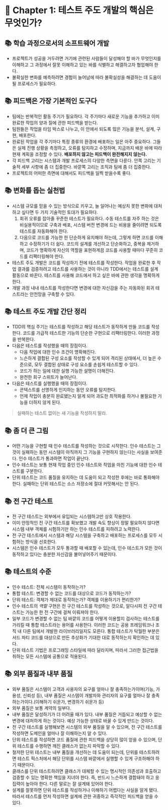 # 🌈 Chapter 1: 테스트 주도 개발의 핵심은 무엇인가?

## 📚 학습 과정으로서의 소프트웨어 개발
- 프로젝트가 성공을 거두려면 거기에 관련된 사람들이 달성해야 할 바가 무엇인지를 이해하고 그 과정에서 잘못 이해하고 있는 바를 식별하고 해결하고자 협업해야 한다.
- 불확실한 변화를 예측하려면 경험이 늘어남에 따라 불확실성을 해결하는 데 도움이 될 프로세스가 필요하다.

## 📚 피드백은 가장 기본적인 도구다
- 팀에는 반복적인 활동 주기가 필요하다. 각 주기마다 새로운 기능을 추가하고 이미 완료한 작업의 양과 질에 관한 피드백을 받는다.
- 팀원들은 작업을 타임 박스로 나누고, 이 안에서 되도록 많은 기능을 분석, 설계, 구현, 배포한다.
- 완료된 작업을 각 주기마다 특정 종류의 환경에 배포하는 일은 아주 중요하다. 그들은 실제 진행 상황을 측정하고, 오류를 탐지하고 수정하며, 지금까지 배운 바에 따라 현재 계획을 조정할 수 있다. **배포하지 않고는 피드백이 완전해지지 않는다.**
- 각 피드백 고리는 시스템과 개발 프로세스의 다양한 측면을 다룬다. 안쪽 고리는 기술적 세부 사항에 좀 더 집중한다. 바깥쪽 고리는 조직과 팀에 좀 더 집중한다.
- 프로젝트의 어떠한 측면에 대해서도 피드백을 일찍 받을수록 좋다.

## 📚 변화를 돕는 실천법
- 시스템 규모를 믿을 수 있는 방식으로 키우고, 늘 일어나는 예상치 못한 변화에 대처하고 싶다면 두 가지 기술적인 토대가 필요하다.
  1. 회귀 오류를 잡아줄 꾸준한 테스트가 필요하다. 수동 테스트를 자주 하는 것은 비실용적이므로 구축과 배포, 시스템 버전 변경에 드는 비용을 줄이려면 되도록 테스트를 자동화해야 한다.
  2. 다음으로 코드를 가능한 한 단순하게 유지해야 하는데, 그렇게 하면 코드를 이해하고 수정하기가 더 쉽다. 코드의 설계를 개선하고 단순화하고, 중복을 제거하며, 코드가 명확하게 자신의 역할을 표현하게끔 코드를 사용할 때마다 꾸준히 코드를 리팩터링해야 한다.
- 테스트 주도 개발은 코드를 작성하기 전에 테스트를 작성한다. 작업을 완료한 후 작업 결과를 검증하려고 테스트를 사용하는 것이 아니라 TDD에서는 테스트를 설계 활동으로 바꾼다. 테스트를 사용해 코드에서 하고 싶은 바에 관한 생각을 명확하게 한다.
- 개발 과정 내내 테스트를 작성한다면 변경에 대한 자신감을 주는 자동화된 회귀 테스트라는 안전망을 구축할 수 있다.

## 📚 테스트 주도 개발 간단 정리
- TDD의 핵심 주기는 테스트를 작성하고 해당 테스트가 동작하게 만들 코드를 작성한다. 코드를 가급적 테스트한 기능의 단순한 구현으로 리팩터링한다. 이러한 과정을 반복한다.
- 다음은 테스트를 작성했을 때의 장점이다.
  - 다음 작업에 대한 인수 조건이 명확해진다.
  - 느슨하게 결합된 구성 요소를 작성할 수 있게 되어 격리된 상태에서, 더 높은 수준으로, 모두 결합된 상태로 구성 요소를 손쉽게 테스트할 수 있다.
  - 코드가 하는 일에 대한 실행 가능한 설명이 더해진다.
  - 완전한 회구 스위트가 늘어난다.
- 다음은 테스트를 실행했을 때의 장점이다.
  - 콘텍스트를 선명하게 인지하는 동안 오류를 탐지한다.
  - 언제 작업이 충분히 완료됐는지 알게 되어 과도한 최적화를 하거나 불필요한 기능을 더하지 않게 된다.

> 실패하는 테스트 없이는 새 기능을 작성하지 말라.

## 📚 좀 더 큰 그림
- 어떤 기능을 구현할 때 인수 테스트를 작성하는 것으로 시작한다. 인수 테스트는 그것이 실패하는 동안 시스템이 아직까지 그 기능을 구현하지 않는다는 사실을 보여준다. 인수 테스트가 통과하면 작업이 끝난다.
- 인수 테스트는 보통 현재 작업 중인 인수 테스트와 작업을 마친 기능에 대한 인수 테스트를 구분한다.
- 단위 테스트는 코드 품질을 유지하는 데 도움이 되고 작성한 후에는 바로 통화해야 한다. 실패하는 단위 테스트는 소스 저장소에 절대 커밋해서는 안 된다.

## 📚 전 구간 테스트
- 전 구간 테스트는 외부에서 유입되는 시스템하고만 상호 작용한다.
- 이미 안정적인 전 구간 테스트를 확보했고 개발 속도 향상이 정말 필요하지 않다면 시스템 내부 객체를 시험하기만 하는 인수 테스트를 피하려고 노력한다.
- 전 구간 테스트에서 시스템과 해당 시스템을 구축하고 배포하는 프로세스를 모두 시험하는 방식을 선호한다.
- 시스템은 인수 테스트가 모두 통과할 때 배포할 수 있는데, 인수 테스트가 모든 것이 동작하고 있다는 충분한 자신감을 불어넣어주기 때문이다.

## 📚 테스트의 수준
- 인수 테스트: 전체 시스템이 동작하는가?
- 통합 테스트: 변경할 수 없는 코드를 대상으로 코드가 동작하는가?
- 단위 테스트: 객체가 제대로 동작하는가? 객체를 이용하기가 편리한가?
- 인수 테스트의 *역할* 구현은 전 구간 테스트를 작성하는 것으로, 알다시피 전 구간 테스트는 가능한 한 전 구간에 걸쳐 이뤄져야 한다.
- 일부 코드가 변경할 수 없는 팀 바깥의 코드를 어떻게 이용할지 검사하는 테스트를 가리킬 때 통합 테스트라는 용어를 사용한다. 이러한 코드는 공용 프레임워크나 조직 내 다른 팀에서 개발한 라이브러리일지도 모른다. 통합 테스트가 탁월한 부분은 서드 파티 코드를 대상으로 만든 추상화가 기대한 대로 동작하는지 확인하는 데 있다.
- 단위 테스트 기법은 프로그래밍 스타일에 따라 달라지며, 따라서 그러한 접근법을 취하는 모든 시스템에 공통으로 적용된다.

## 📚 외부 품질과 내부 품질
- 외부 품질은 시스템이 고객과 사용자의 요구를 얼마나 잘 충족하는가이며(기능, 가용성, 신뢰성 등), 내부 품질은 시스템이 개발자와 관리자의 요구를 얼마나 잘 충족하는가이다.(이해하기 쉬운가, 변경하기 쉬운가 등)
- 외부 품질은 보통 계약의 일부다.
- 내부 품질은 달성하기가 더 어려울 때가 있다. 내부 품질은 거듭되고 예상할 수 없는 변경에 대처하게 하는 것이다. 예상 가능한 상태로 바꿀 수 있게 만드는 것이다.
- 전 구간 테스트를 실행해보면 시스템의 외부 품질을 알 수 있으며, 전 구간 테스트를 작성하면 도메인을 얼마나 잘 이해하는지 알 수 있다.
- 단위 테스트를 작성하면 코드 품질에 관한 피드백을 상당히 많이 얻을 수 있으며, 단위 테스트를 수행하면 깨진 클래스가 없는지 파악할 수 있다.
- 철저한 단위 테스트는 내부 품질을 개선하는 데 도움이 되는데, 단위를 테스트하려면 테스트 픽스처에서 해당 단위를 시스템 바깥에서 실행할 수 있게 구조하해야 하기 때문이다.
- 클래스를 단위 테스트하려면 클래스가 대체할 수 있는 명시적인 의존성과 호출하고 검증할 수 있는 명확한 책임을 지녀야 한다. 즉, 반드시 느슨하게 결합돼야 하고 응집력이 높아야 한다. 다른 말로는 잘 설계돼 있어야 한다.
- 설계를 잘못하면 단위 테스트를 작성하거나 이해하기 어렵다는 사실을 알게 됐다. 따라서 테스트를 먼저 작성하면 설계에 관한 귀중하고 즉각적인 피드백을 얻을 수 있다.
